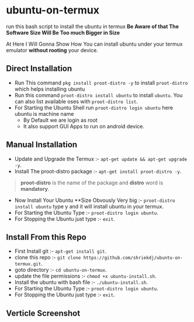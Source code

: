 # ubuntu-on-termux
run this bash script to install the ubuntu in termux **Be Aware of that The Software Size Will Be Too much Bigger in Size**

At Here I Will Gonna Show How You can install ubuntu under your termux emulator **without rooting** your device.

## Direct Installation
- Run This command `pkg install proot-distro -y` to install `proot-distro` which helps installing ubuntu
- Run this command `proot-distro install ubuntu` to install `ubuntu`. You can also list available oses with `proot-distro list`.
- For Starting the Ubuntu Shell run `proot-distro login ubuntu` here ubuntu is machine name
  - By Default we are login as root
  - It also support GUI Apps to run on android device.

## Manual Installation
- Update and Upgrade the Termux :- ```apt-get update && apt-get upgrade -y```.
- Install The proot-distro package :- ```apt-get install proot-distro -y```.
> **proot-distro** is the name of the package and **distro** word is **mandatory**.
- Now Install Your Ubuntu **Size Obvously Very big :- ```proot-distro install ubuntu``` type y and it will install ubuntu in your termux.
- For Starting the Ubuntu Type :- ```proot-distro login ubuntu```.
- For Stopping the Ubuntu just type :- ```exit```.

## Install From this Repo
- First Install git :- ```apt-get install git```.
- clone this repo :- ```git clone https://github.com/shriekdj/ubuntu-on-termux.git```.
- goto directory :- ```cd ubuntu-on-termux```.
- update the file permissions :- ```chmod +x ubuntu-install.sh```.
- Install the ubuntu with bash file :- ```./ubuntu-install.sh```.
- For Starting the Ubuntu Type :- ```proot-distro login ubuntu```.
- For Stopping the Ubuntu just type :- ```exit```.


## Verticle Screenshot

